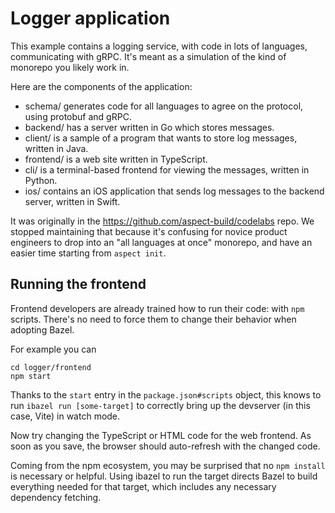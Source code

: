 # Logger application

This example contains a logging service, with code in lots of languages, communicating with gRPC. It's meant as a simulation of the kind of monorepo you likely work in.

Here are the components of the application:

- schema/ generates code for all languages to agree on the protocol, using protobuf and gRPC.
- backend/ has a server written in Go which stores messages.
- client/ is a sample of a program that wants to store log messages, written in Java.
- frontend/ is a web site written in TypeScript.
- cli/ is a terminal-based frontend for viewing the messages, written in Python.
- ios/ contains an iOS application that sends log messages to the backend server, written in Swift.

It was originally in the https://github.com/aspect-build/codelabs repo.
We stopped maintaining that because it's confusing for novice product engineers to drop into an "all languages at once"
monorepo, and have an easier time starting from `aspect init`.

## Running the frontend

Frontend developers are already trained how to run their code: with `npm` scripts.
There's no need to force them to change their behavior when adopting Bazel.

For example you can

```shell
cd logger/frontend
npm start
```

Thanks to the `start` entry in the `package.json#scripts` object, this knows to
run `ibazel run [some-target]` to correctly bring up the devserver (in this
case, Vite) in watch mode.

Now try changing the TypeScript or HTML code for the web frontend.
As soon as you save, the browser should auto-refresh with the changed code.

Coming from the npm ecosystem, you may be surprised that no `npm install` is
necessary or helpful. Using ibazel to run the target directs Bazel to build
everything needed for that target, which includes any necessary dependency
fetching.
